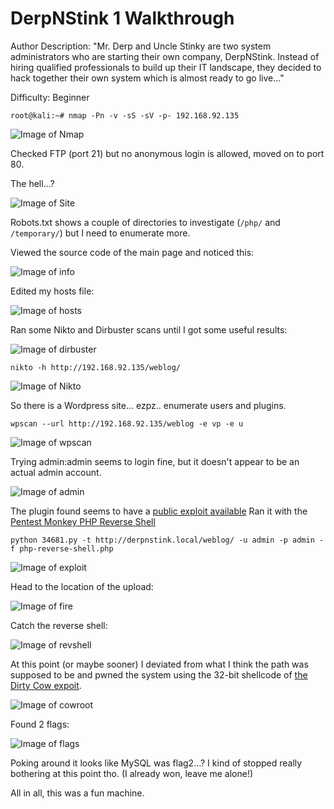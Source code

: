 
<h1>DerpNStink 1 Walkthrough</h1>

Author Description: "Mr. Derp and Uncle Stinky are two system administrators who are starting their own company, DerpNStink. Instead of hiring qualified professionals to build up their IT landscape, they decided to hack together their own system which is almost ready to go live..."

Difficulty: Beginner

`root@kali:~# nmap -Pn -v -sS -sV -p- 192.168.92.135`

![Image of Nmap](https://blu0.github.io/DNSWalkthrough/nmap.png)

Checked FTP (port 21) but no anonymous login is allowed, moved on to port 80.

The hell...?

![Image of Site](https://blu0.github.io/DNSWalkthrough/port80.png)

Robots.txt shows a couple of directories to investigate (`/php/` and `/temporary/`) but I need to enumerate more.

Viewed the source code of the main page and noticed this:

![Image of info](https://blu0.github.io/DNSWalkthrough/dns.png)

Edited my hosts file:

![Image of hosts](https://blu0.github.io/DNSWalkthrough/hosts.png)

Ran some Nikto and Dirbuster scans until I got some useful results:

![Image of dirbuster](https://blu0.github.io/DNSWalkthrough/dirbuster.png)

`nikto -h http://192.168.92.135/weblog/`

![Image of Nikto](https://blu0.github.io/DNSWalkthrough/nikto.png)

So there is a Wordpress site... ezpz.. enumerate users and plugins.

`wpscan --url http://192.168.92.135/weblog -e vp -e u`

![Image of wpscan](https://blu0.github.io/DNSWalkthrough/wpscan.png)

Trying admin:admin seems to login fine, but it doesn't appear to be an actual admin account.

![Image of admin](https://blu0.github.io/DNSWalkthrough/adminadmin.png)

The plugin found seems to have a [public exploit available](https://www.exploit-db.com/exploits/34681/)
Ran it with the [Pentest Monkey PHP Reverse Shell](http://pentestmonkey.net/tools/web-shells/php-reverse-shell)

`python 34681.py -t http://derpnstink.local/weblog/ -u admin -p admin -f php-reverse-shell.php`

![Image of exploit](https://blu0.github.io/DNSWalkthrough/exploitplugin.png)

Head to the location of the upload:

![Image of fire](https://blu0.github.io/DNSWalkthrough/fire.png)

Catch the reverse shell:

![Image of revshell](https://blu0.github.io/DNSWalkthrough/revshell.png)

At this point (or maybe sooner) I deviated from what I think the path was supposed to be and pwned the system using the 32-bit shellcode of [the Dirty Cow expoit](https://www.exploit-db.com/exploits/40616/).

![Image of cowroot](https://blu0.github.io/DNSWalkthrough/cowroot.png)

Found 2 flags:

![Image of flags](https://blu0.github.io/DNSWalkthrough/flags.png)

Poking around it looks like MySQL was flag2...? I kind of stopped really bothering at this point tho. (I already won, leave me alone!)

All in all, this was a fun machine.
